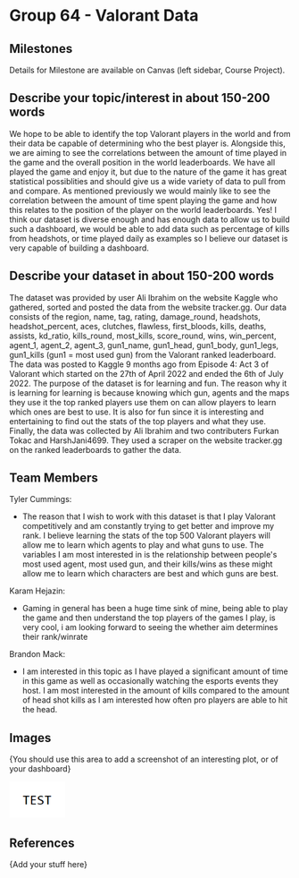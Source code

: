 # Group 64 - Valorant Data

## Milestones

Details for Milestone are available on Canvas (left sidebar, Course Project).

## Describe your topic/interest in about 150-200 words

We hope to be able to identify the top Valorant players in the world and from their data be capable of determining who the best player is. Alongside this, we are aiming to see the correlations between the amount of time played in the game and the overall position in the world leaderboards. We have all played the game and enjoy it, but due to the nature of the game it has great statistical possiblities and should give us a wide variety of data to pull from and compare. As mentioned previously we would mainly like to see the correlation between the amount of time spent playing the game and how this relates to the position of the player on the world leaderboards. Yes! I think our dataset is diverse enough and has enough data to allow us to build such a dashboard, we would be able to add data such as percentage of kills from headshots, or time played daily as examples so I believe our dataset is very capable of building a dashboard.

## Describe your dataset in about 150-200 words

The dataset was provided by user Ali Ibrahim on the website Kaggle who gathered, sorted and posted the data from the website tracker.gg. Our data consists of the region, name, tag, rating, damage_round, headshots, headshot_percent, aces, clutches, flawless, first_bloods, kills, deaths, assists, kd_ratio, kills_round, most_kills, score_round, wins, win_percent, agent_1, agent_2, agent_3, gun1_name, gun1_head, gun1_body, gun1_legs, gun1_kills (gun1 = most used gun) from the Valorant ranked leaderboard. The data was posted to Kaggle 9 months ago from Episode 4: Act 3 of Valorant which started on the 27th of April 2022 and ended the 6th of July 2022. The purpose of the dataset is for learning and fun. The reason why it is learning for learning is because knowing which gun, agents and the maps they use it the top ranked players use them on can allow players to learn which ones are best to use. It is also for fun since it is interesting and entertaining to find out the stats of the top players and what they use. Finally, the data was collected by Ali Ibrahim and two contributers Furkan Tokac and HarshJani4699. They used a scraper on the website tracker.gg on the ranked leaderboards to gather the data.

## Team Members

Tyler Cummings:
- The reason that I wish to work with this dataset is that I play Valorant competitively and am constantly trying to get better and improve my rank. I believe learning the stats of the top 500 Valorant players will allow me to learn which agents to play and what guns to use. The variables I am most interested in is the relationship between people's most used agent, most used gun, and their kills/wins as these might allow me to learn which characters are best and which guns are best.

Karam Hejazin:
- Gaming in general has been a huge time sink of mine, being able to play the game and then understand the top players of the games I play, is very cool, i am looking forward to seeing the whether aim determines their rank/winrate

Brandon Mack:
- I am interested in this topic as I have played a significant amount of time in this game as well as occasionally watching the esports events they host. I am most interested in the amount of kills compared to the amount of head shot kills as I am interested how often pro players are able to hit the head.
## Images

{You should use this area to add a screenshot of an interesting plot, or of your dashboard}

<img src ="images/test.png" width="100px">

## References

{Add your stuff here}



